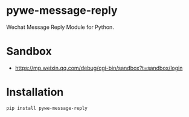 # pywe-message-reply

Wechat Message Reply Module for Python.

# Sandbox

* https://mp.weixin.qq.com/debug/cgi-bin/sandbox?t=sandbox/login

# Installation

```shell
pip install pywe-message-reply
```
